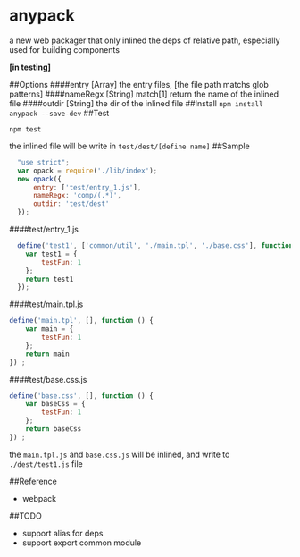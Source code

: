 # anypack
a new web packager that only inlined the deps of relative path, especially used for building components


**[in testing]**

##Options
####entry [Array]
the entry files, [the file path matchs glob patterns]
####nameRegx [String]
match[1] return the name of the inlined file
####outdir [String]
the dir of the inlined file
##Install
`npm install anypack --save-dev`
##Test
```shell
npm test
```

the inlined file will be write in `test/dest/[define name]`
##Sample
```js
  "use strict";
  var opack = require('./lib/index');
  new opack({
      entry: ['test/entry_1.js'],
      nameRegx: 'comp/(.*)',
      outdir: 'test/dest'
  });
```
####test/entry_1.js
```js
  define('test1', ['common/util', './main.tpl', './base.css'], function () {
    var test1 = {
        testFun: 1
    };
    return test1
  });
```
####test/main.tpl.js
```js
define('main.tpl', [], function () {
    var main = {
        testFun: 1
    };
    return main
}) ;
```
####test/base.css.js
```js
define('base.css', [], function () {
    var baseCss = {
        testFun: 1
    };
    return baseCss
}) ;
```
the `main.tpl.js` and `base.css.js` will be inlined, and write to `./dest/test1.js` file

##Reference
- webpack

##TODO
- support alias for deps
- support export common module
